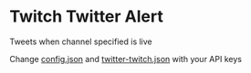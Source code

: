 # Twitch Twitter Alert
 
Tweets when channel specified is live

Change [config.json](https://github.com/aimansddiq/twitter-twitch-node/blob/main/config.js) and [twitter-twitch.json](https://github.com/aimansddiq/twitter-twitch-node/blob/main/twitch-keys.json) with your API keys
